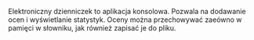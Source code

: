 Elektroniczny dzienniczek to aplikacja konsolowa. Pozwala na dodawanie ocen i wyświetlanie statystyk. Oceny można przechowywać zaeówno w pamięci w słowniku, jak również zapisać je do pliku. 
